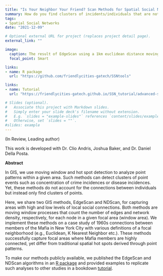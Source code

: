 ```yaml
---
title: "Is Your Neighbor Your Friend? Scan Methods for Spatial Social Network (SSN) Hotspot Detection"
summary: How do you find clusters of incidents/individuals that are not only geographically close to each other, but also have dense local social connections? 
tags:
- Spatial Social Networks
date: "2021-12-09"

# Optional external URL for project (replaces project detail page).
external_link: ""

image:
  caption: The result of EdgeScan using a 1km euclidean distance moving window
  focal_point: Smart

links:
- name: R package 
  url: "https://github.com/friendlycities-gatech/SSNtools"

links:
- name: Tutorial 
  url: "https://friendlycities-gatech.github.io/SSN_tutorial/advanced-ssn-metrics.html#ssn-hot-spot-detection"

# Slides (optional).
#   Associate this project with Markdown slides.
#   Simply enter your slide deck's filename without extension.
#   E.g. `slides = "example-slides"` references `content/slides/example-slides.md`.
#   Otherwise, set `slides = ""`.
#slides: example
---
```


(In Review, Leading author)

This work is developed with Dr. Clio Andris, Joshua Baker, and Dr. Daniel Della Posta. 

**Abstract** 

In GIS, we use moving window and hot spot detection to analyze point patterns within a given area. Such methods can detect clusters of point events such as concentration of crime incidences or disease incidences. Yet, these methods do not account for the connections between individuals but instead only find clusters of points.

Here, we share two GIS methods, EdgeScan and NDScan, for capturing areas with high and low levels of local social connections. Both methods are moving window processes that count the number of edges and network density, respectively, for each node in a given focal area (window area). We implement these methods on a case study of 1960s connections between members of the Mafia in New York City with various definitions of a focal neighborhood (e.g., Euclidean, K Nearest Neighbor etc.). These methods successfully capture focal areas where Mafia members are highly connected, yet differ from traditional spatial hot spots derived through point patterns. 

To make our methods publicly available, we published the EdgeScan and NDScan algorithms in an [R package](https://github.com/friendlycities-gatech/SSNtools) and provided examples to replicate such analyses to other studies in a bookdown [tutorial](https://friendlycities-gatech.github.io/SSN_tutorial/advanced-ssn-metrics.html#ssn-hot-spot-detection).  

